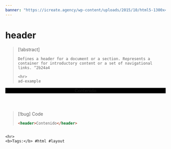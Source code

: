 ```yaml
---
banner: "https://icreate.agency/wp-content/uploads/2015/10/html5-1300x470.gif"
---
```

# header
> [!abstract]
> ````
> Defines a header for a document or a section. Represents a container for introductory content or a set of navigational links. ^2b24a4
> 
> <hr>
> ad-example
<header style="background-color:black">Contenido</header>

> [!bug] Code
> ~~~html
> <header>Contenido</header>
> ~~~


````

<hr>
<b>Tags:</b> #html #layout
